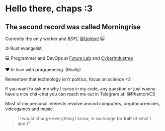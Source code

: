 # Hello there, chaps :3

## The second record was called Morningrise

Currently the only worker and _BDFL_ [@UpVent](https://github.com/UpVent) :smiley_cat:

:gear: Rust evangelist.

:computer: Programmer and DevOps at [Future Lab](https://github.com/futurelabmx) and [CyberIndustree](https://github.com/ascorpmx)

:heart: In love with programming. (Really)

Remember that technology isn't politics, focus on science <3

If you want to ask me why I curse in my code, any question or just wanna have a nice chit-chat you can reach me out in Telegram at: @PhantomCS

Most of my personal interests revolve around computers, cryptocurrencies, videogames and music. 


> "I would change everything I know, in exchange for **half** of what I don't"


<!--

Here are some ideas to get you started:

- 🔭 I’m currently working on ...
- 🌱 I’m currently learning ...
- 👯 I’m looking to collaborate on ...
- 🤔 I’m looking for help with ...
- 💬 Ask me about ...
- 📫 How to reach me: ...
- 😄 Pronouns: ...
- ⚡ Fun fact: ...
-->
